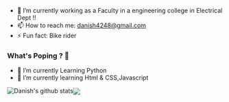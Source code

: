 - 🔭 I’m currently working as a Faculty in a engineering college in Electrical Dept !!
- 📫 How to reach me: danish4248@gmail.com
- ⚡ Fun fact: Bike rider

### What's Poping ? 👋


- 🔭 I’m currently Learning Python
- 🌱 I’m currently learning Html & CSS,Javascript


![Danish's github stats](https://github-readme-stats.vercel.app/api?username=Danish4248&count_private=true&show_icons=true&theme=synthwave)<a href="https://github.com/Danish4248"><img align="center" src="https://github-readme-stats.vercel.app/api/top-langs/?username=Danish4248&layout=compact&theme=tokyonight"/></a>
